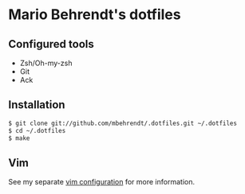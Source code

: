 # Mario Behrendt's dotfiles

## Configured tools

* Zsh/Oh-my-zsh
* Git
* Ack

## Installation

``` bash
$ git clone git://github.com/mbehrendt/.dotfiles.git ~/.dotfiles
$ cd ~/.dotfiles
$ make
```

## Vim

See my separate [vim configuration](https://github.com/mbehrendt/vim) for more information.
